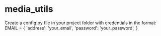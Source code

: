 # media_utils
Create a config.py file in your project folder with credentials in the format:
EMAIL = {
    'address': 'your_email',
    'password': 'your_password',
}